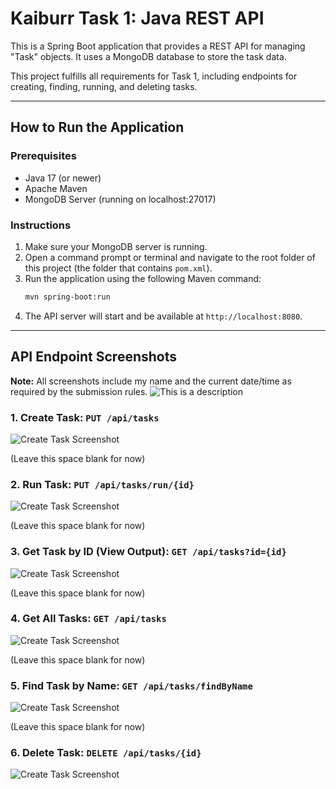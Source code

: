 # Kaiburr Task 1: Java REST API

This is a Spring Boot application that provides a REST API for managing "Task" objects. It uses a MongoDB database to store the task data.

This project fulfills all requirements for Task 1, including endpoints for creating, finding, running, and deleting tasks.

---

## How to Run the Application

### Prerequisites
* Java 17 (or newer)
* Apache Maven
* MongoDB Server (running on localhost:27017)

### Instructions
1.  Make sure your MongoDB server is running.
2.  Open a command prompt or terminal and navigate to the root folder of this project (the folder that contains `pom.xml`).
3.  Run the application using the following Maven command:
    ```bash
    mvn spring-boot:run
    ```
4.  The API server will start and be available at `http://localhost:8080`.

---

## API Endpoint Screenshots

**Note:** All screenshots include my name and the current date/time as required by the submission rules.
![This is a description](screenshot_file_name.png)

### 1. Create Task: `PUT /api/tasks`
![Create Task Screenshot](create-task.png)

(Leave this space blank for now)

### 2. Run Task: `PUT /api/tasks/run/{id}`
![Create Task Screenshot](create-task.png)

(Leave this space blank for now)

### 3. Get Task by ID (View Output): `GET /api/tasks?id={id}`
![Create Task Screenshot](create-task.png)

(Leave this space blank for now)

### 4. Get All Tasks: `GET /api/tasks`
![Create Task Screenshot](create-task.png)

(Leave this space blank for now)

### 5. Find Task by Name: `GET /api/tasks/findByName`
![Create Task Screenshot](create-task.png)

(Leave this space blank for now)

### 6. Delete Task: `DELETE /api/tasks/{id}`
![Create Task Screenshot](create-task.png)

